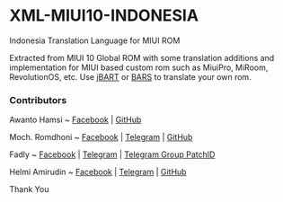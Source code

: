 # XML-MIUI10-INDONESIA
Indonesia Translation Language for MIUI ROM

Extracted from MIUI 10 Global ROM with some translation additions and implementation for MIUI based custom rom such as MiuiPro, MiRoom, RevolutionOS, etc. Use [jBART](https://github.com/BurgerZ/jBART) or [BARS](https://t.me/file_helmiau/512) to translate your own rom.

### Contributors
Awanto Hamsi ~ [Facebook](https://www.facebook.com/miuimods) | [GitHub](https://github.com/awanto)

Moch. Romdhoni ~ [Facebook](https://www.facebook.com/doniboyz) | [Telegram](https://t.me/doni_doank) | [GitHub](https://github.com/doniboyz/XML-MIUI12-INDONESIA)

Fadly ~ [Facebook](https://www.facebook.com/FADLY.FDL) | [Telegram](https://t.me/fadlyfdl) | [Telegram Group PatchID](https://t.me/patchmiui)

Helmi Amirudin ~ [Facebook](https://www.facebook.com/helmiau) | [Telegram](https://t.me/helmiau) | [GitHub](https://github.com/helmiau)


Thank You
